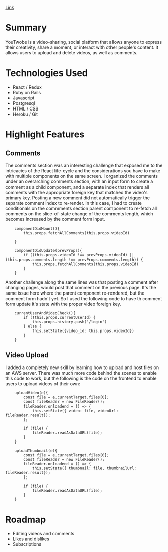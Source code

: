 [Link](https://youtwobe3.herokuapp.com/)

# Summary
YouTwobe is a video-sharing, social platform that allows anyone to express their creativity, share a moment, or interact with other people's content. It allows users to upload and delete videos, as well as comments. 

# Technologies Used
* React / Redux
* Ruby on Rails
* Javascript
* Postgresql
* HTML / CSS
* Heroku / Git

# Highlight Features

## Comments
The comments section was an interesting challenge that exposed me to the intricacies of the React life-cycle and the considerations you have to make with multiple components on the same screen. I organized the comments under an overarching comments section, with an input form to create a comment as a child component, and a separate index that renders all comments with the appropriate foreign key that matched the video's primary key. Posting a new comment did not automatically trigger the separate comment index to re-render. In this case, I had to create conditionals on the commments section parent component to re-fetch all comments on the slice-of-state change of the comments length, which becomes increased by the comment form input.

```
    componentDidMount(){
        this.props.fetchAllComments(this.props.videoId)
    
    }

    componentDidUpdate(prevProps){
        if ((this.props.videoId !== prevProps.videoId) || (this.props.comments.length !== prevProps.comments.length)) {
            this.props.fetchAllComments(this.props.videoId)
        }
    }
```
Another challenge along the same lines was that posting a comment after changing pages, would post that comment on the previous page. It's the same issue here where the parent component re-rendered, but the comment form hadn't yet. So I used the following code to have th comment form update it's state with the proper video foreign key.
```
    currentUserAndVideoCheck(){
        if (!this.props.currentUserId) {
            this.props.history.push('/login')
        } else {
            this.setState({video_id: this.props.videoId}) 
        }
    }
```

## Video Upload
I added a completely new skill by learning how to upload and host files on an AWS server. There was much more code behind the scenes to enable this code to work, but the following is the code on the frontend to enable users to upload videos of their own: 
```
    uploadVideo(e){
        const file = e.currentTarget.files[0];
        const fileReader = new FileReader();
        fileReader.onloadend = () => {
            this.setState({ video: file, videoUrl: fileReader.result});
        };

        if (file) {
            fileReader.readAsDataURL(file);
        }
    }

    uploadThumbnail(e){
        const file = e.currentTarget.files[0];
        const fileReader = new FileReader();
        fileReader.onloadend = () => {
            this.setState({ thumbnail: file, thumbnailUrl: fileReader.result});
        };

        if (file) {
            fileReader.readAsDataURL(file);
        }
    }
```
# Roadmap
* Editing videos and comments
* Likes and dislikes
* Subscriptions


